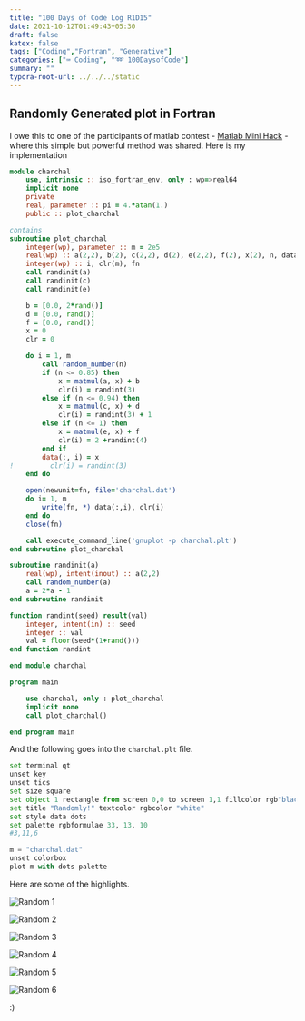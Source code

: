 ```yaml
---
title: "100 Days of Code Log R1D15"
date: 2021-10-12T01:49:43+05:30
draft: false
katex: false
tags: ["Coding","Fortran", "Generative"]
categories: ["⌨️ Coding", "➿ 100DaysofCode"]
summary: ""
typora-root-url: ../../../static
---
```


## Randomly Generated plot in Fortran

I owe this to one of the participants of matlab contest - [Matlab Mini Hack](https://in.mathworks.com/matlabcentral/communitycontests/contests/4/entries) - where this simple but powerful method was shared. Here is my implementation

```fortran
module charchal
    use, intrinsic :: iso_fortran_env, only : wp=>real64
    implicit none
    private
    real, parameter :: pi = 4.*atan(1.)
    public :: plot_charchal

contains
subroutine plot_charchal
    integer(wp), parameter :: m = 2e5
    real(wp) :: a(2,2), b(2), c(2,2), d(2), e(2,2), f(2), x(2), n, data(2, m)
    integer(wp) :: i, clr(m), fn
    call randinit(a)
    call randinit(c)
    call randinit(e)

    b = [0.0, 2*rand()]
    d = [0.0, rand()]
    f = [0.0, rand()]
    x = 0
    clr = 0

    do i = 1, m
        call random_number(n)
        if (n <= 0.85) then
            x = matmul(a, x) + b
            clr(i) = randint(3)
        else if (n <= 0.94) then
            x = matmul(c, x) + d
            clr(i) = randint(3) + 1
        else if (n <= 1) then
            x = matmul(e, x) + f
            clr(i) = 2 +randint(4)
        end if
        data(:, i) = x
!         clr(i) = randint(3)
    end do

    open(newunit=fn, file='charchal.dat')
    do i= 1, m
        write(fn, *) data(:,i), clr(i)
    end do
    close(fn)

    call execute_command_line('gnuplot -p charchal.plt')
end subroutine plot_charchal

subroutine randinit(a)
    real(wp), intent(inout) :: a(2,2)
    call random_number(a)
    a = 2*a - 1
end subroutine randinit

function randint(seed) result(val)
    integer, intent(in) :: seed
    integer :: val
    val = floor(seed*(1+rand()))
end function randint

end module charchal

program main

    use charchal, only : plot_charchal
    implicit none
    call plot_charchal()

end program main
```

And the following goes into the `charchal.plt` file.

```python
set terminal qt
unset key
unset tics
set size square
set object 1 rectangle from screen 0,0 to screen 1,1 fillcolor rgb"black" behind
set title "Randomly!" textcolor rgbcolor "white"
set style data dots
set palette rgbformulae 33, 13, 10
#3,11,6

m = "charchal.dat"
unset colorbox
plot m with dots palette
```

Here are some of the highlights.

![Random 1](/images/2021/100-days-of-code-log-r1d15/random1.png)

![Random 2](/images/2021/100-days-of-code-log-r1d15/random2.png)

![Random 3](/images/2021/100-days-of-code-log-r1d15/random3.png)

![Random 4](/images/2021/100-days-of-code-log-r1d15/random4.png)

![Random 5](/images/2021/100-days-of-code-log-r1d15/random5.png)

![Random 6](/images/2021/100-days-of-code-log-r1d15/random6.png)

:)
